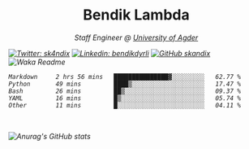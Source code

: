 <h1 align="center"> Bendik Lambda </h1>
<p align="center"><em>Staff Engineer @ <a href="http://www.uia.no">University of Agder</a></p>



[![Twitter: sk4ndix](https://img.shields.io/twitter/follow/sk4ndix?style=social)](https://twitter.com/sk4ndix)
[![Linkedin: bendikdyrli](https://img.shields.io/badge/-bendikdyrli-blue?style=flat-square&logo=Linkedin&logoColor=white&link=https://www.linkedin.com/in/bendikdyrli/)](https://www.linkedin.com/in/bendikdyrli/)
[![GitHub skandix](https://img.shields.io/github/followers/skandix?label=follow&style=social)](https://github.com/skandix)
![Waka Readme](https://github.com/skandix/skandix/workflows/Waka%20Readme/badge.svg)


<!--START_SECTION:waka-->

```text
Markdown     2 hrs 56 mins   ███████████████▓░░░░░░░░░   62.77 %
Python       49 mins         ████▒░░░░░░░░░░░░░░░░░░░░   17.47 %
Bash         26 mins         ██▒░░░░░░░░░░░░░░░░░░░░░░   09.37 %
YAML         16 mins         █▒░░░░░░░░░░░░░░░░░░░░░░░   05.74 %
Other        11 mins         █░░░░░░░░░░░░░░░░░░░░░░░░   04.11 %
```

<!--END_SECTION:waka-->

  <br>
  
![Anurag's GitHub stats](https://github-readme-stats.vercel.app/api?username=skandix&show_icons=true&theme=tokyonight)


